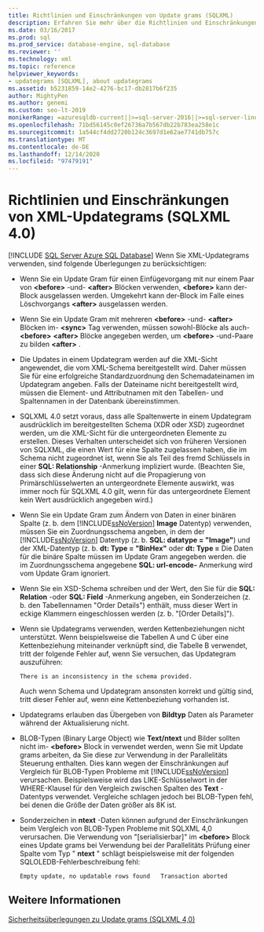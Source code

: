 ```yaml
---
title: Richtlinien und Einschränkungen von Update grams (SQLXML)
description: Erfahren Sie mehr über die Richtlinien und Einschränkungen bei der Verwendung von XML-Update Grams in SQLXML 4,0.
ms.date: 03/16/2017
ms.prod: sql
ms.prod_service: database-engine, sql-database
ms.reviewer: ''
ms.technology: xml
ms.topic: reference
helpviewer_keywords:
- updategrams [SQLXML], about updategrams
ms.assetid: b5231859-14e2-4276-bc17-db2817b6f235
author: MightyPen
ms.author: genemi
ms.custom: seo-lt-2019
monikerRange: =azuresqldb-current||>=sql-server-2016||>=sql-server-linux-2017||=azuresqldb-mi-current
ms.openlocfilehash: 71bd56145c0ef26736a7b567db22b783ea258e1c
ms.sourcegitcommit: 1a544cf4dd2720b124c3697d1e62ae7741db757c
ms.translationtype: MT
ms.contentlocale: de-DE
ms.lasthandoff: 12/14/2020
ms.locfileid: "97479191"
---
```

# <a name="guidelines-and-limitations-of-xml-updategrams-sqlxml-40"></a>Richtlinien und Einschränkungen von XML-Updategrams (SQLXML 4.0)
[!INCLUDE [SQL Server Azure SQL Database](../../../includes/applies-to-version/sql-asdb.md)]
  Wenn Sie XML-Updategrams verwenden, sind folgende Überlegungen zu berücksichtigen:  
  
-   Wenn Sie ein Update Gram für einen Einfügevorgang mit nur einem Paar von **\<before>** -und- **\<after>** Blöcken verwenden, **\<before>** kann der-Block ausgelassen werden. Umgekehrt kann der-Block im Falle eines Löschvorgangs **\<after>** ausgelassen werden.  
  
-   Wenn Sie ein Update Gram mit mehreren **\<before>** -und- **\<after>** Blöcken im- **\<sync>** Tag verwenden, müssen sowohl-Blöcke als auch- **\<before>** **\<after>** Blöcke angegeben werden, um **\<before>** -und-Paare zu bilden **\<after>** .  
  
-   Die Updates in einem Updategram werden auf die XML-Sicht angewendet, die vom XML-Schema bereitgestellt wird. Daher müssen Sie für eine erfolgreiche Standardzuordnung den Schemadateinamen im Updategram angeben. Falls der Dateiname nicht bereitgestellt wird, müssen die Element- und Attributnamen mit den Tabellen- und Spaltennamen in der Datenbank übereinstimmen.  
  
-   SQLXML 4.0 setzt voraus, dass alle Spaltenwerte in einem Updategram ausdrücklich im bereitgestellten Schema (XDR oder XSD) zugeordnet werden, um die XML-Sicht für die untergeordneten Elemente zu erstellen. Dieses Verhalten unterscheidet sich von früheren Versionen von SQLXML, die einen Wert für eine Spalte zugelassen haben, die im Schema nicht zugeordnet ist, wenn Sie als Teil des fremd Schlüssels in einer **SQL: Relationship** -Anmerkung impliziert wurde. (Beachten Sie, dass sich diese Änderung nicht auf die Propagierung von Primärschlüsselwerten an untergeordnete Elemente auswirkt, was immer noch für SQLXML 4.0 gilt, wenn für das untergeordnete Element kein Wert ausdrücklich angegeben wird.)  
  
-   Wenn Sie ein Update Gram zum Ändern von Daten in einer binären Spalte (z. b. dem [!INCLUDE[ssNoVersion](../../../includes/ssnoversion-md.md)] **Image** Datentyp) verwenden, müssen Sie ein Zuordnungsschema angeben, in dem der [!INCLUDE[ssNoVersion](../../../includes/ssnoversion-md.md)] Datentyp (z. b. **SQL: datatype = "Image"**) und der XML-Datentyp (z. b. **dt: Type = "BinHex"** oder **dt: Type =** Die Daten für die binäre Spalte müssen im Update Gram angegeben werden. die im Zuordnungsschema angegebene **SQL: url-encode-** Anmerkung wird vom Update Gram ignoriert.  
  
-   Wenn Sie ein XSD-Schema schreiben und der Wert, den Sie für die **SQL: Relation** -oder **SQL: Field** -Anmerkung angeben, ein Sonderzeichen (z. b. den Tabellennamen "Order Details") enthält, muss dieser Wert in eckige Klammern eingeschlossen werden (z. b. "[Order Details]").  
  
-   Wenn sie Updategrams verwenden, werden Kettenbeziehungen nicht unterstützt. Wenn beispielsweise die Tabellen A und C über eine Kettenbeziehung miteinander verknüpft sind, die Tabelle B verwendet, tritt der folgende Fehler auf, wenn Sie versuchen, das Updategram auszuführen:  
  
    ```  
    There is an inconsistency in the schema provided.  
    ```  
  
     Auch wenn Schema und Updategram ansonsten korrekt und gültig sind, tritt dieser Fehler auf, wenn eine Kettenbeziehung vorhanden ist.  
  
-   Updategrams erlauben das Übergeben von **Bildtyp** Daten als Parameter während der Aktualisierung nicht.  
  
-   BLOB-Typen (Binary Large Object) wie **Text/ntext** und Bilder sollten nicht im- **\<before>** Block in verwendet werden, wenn Sie mit Update grams arbeiten, da Sie diese zur Verwendung in der Parallelitäts Steuerung enthalten. Dies kann wegen der Einschränkungen auf Vergleich für BLOB-Typen Probleme mit [!INCLUDE[ssNoVersion](../../../includes/ssnoversion-md.md)] verursachen. Beispielsweise wird das LIKE-Schlüsselwort in der WHERE-Klausel für den Vergleich zwischen Spalten des **Text** -Datentyps verwendet. Vergleiche schlagen jedoch bei BLOB-Typen fehl, bei denen die Größe der Daten größer als 8K ist.  
  
-   Sonderzeichen in **ntext** -Daten können aufgrund der Einschränkungen beim Vergleich von BLOB-Typen Probleme mit SQLXML 4,0 verursachen. Die Verwendung von "[serialisierbar]" im **\<before>** Block eines Update grams bei Verwendung bei der Parallelitäts Prüfung einer Spalte vom Typ " **ntext** " schlägt beispielsweise mit der folgenden SQLOLEDB-Fehlerbeschreibung fehl:  
  
    ```  
    Empty update, no updatable rows found   Transaction aborted  
    ```  
  
## <a name="see-also"></a>Weitere Informationen  
 [Sicherheitsüberlegungen zu Update grams &#40;SQLXML 4,0&#41;](../../../relational-databases/sqlxml-annotated-xsd-schemas-xpath-queries/security/updategram-security-considerations-sqlxml-4-0.md)  
  
  
